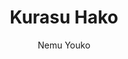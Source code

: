 --- 
slug: "kurasu-hako"
title: "Kurasu Hako"
publishdate: "2018-12-18"
src: "https://365manga.net/manga/kurasu-hako"
author: "Nemu Youko"
image: "https://data.365manga.net/images/thumbnails/32745-kurasu-hako.jpg"
tags: ["Comedy","Drama","Fantasy","Romance","Seinen","Slice of life"]
chapters: ["Vol.1 Chapter 4: Soul In The Closet ","Vol.1 Chapter 3: Foyer Dweller ","Chapter 2: A Dirty Kitchen ","Chapter 1: Love From The Toilet"]
chapterlinks: ["https://365manga.net/kurasu-hako/chapter-4.html","https://365manga.net/kurasu-hako/chapter-3.html","https://365manga.net/kurasu-hako/chapter-2.html","https://365manga.net/kurasu-hako/chapter-1.html"]
description: "Take a peek, if you will, into the private lives of the young and love-struck. Not the public things that everyone sees, but the messy parts that take place in the secrecy of the home. You’ll find that life, like love, is an inexplicable and chaotic thing. All the more entertaining, don’t you think?"
---